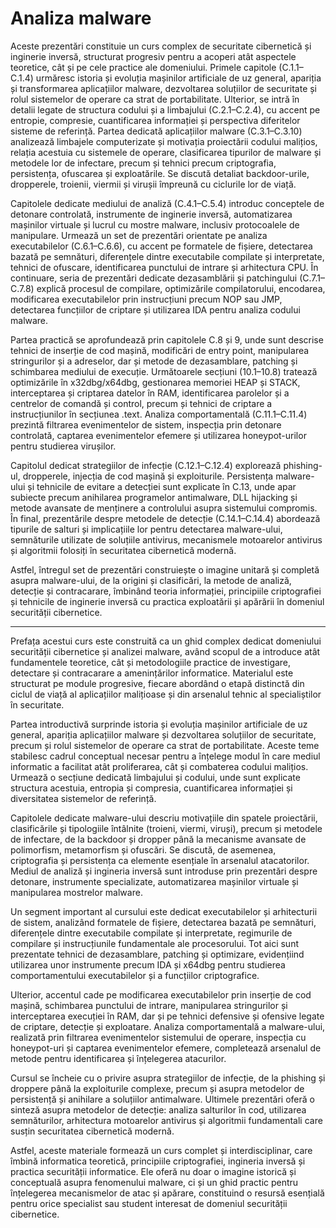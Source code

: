 # Analiza malware

Aceste prezentări constituie un curs complex de securitate cibernetică și inginerie inversă, structurat progresiv pentru a acoperi atât aspectele teoretice, cât și pe cele practice ale domeniului. Primele capitole (C.1.1–C.1.4) urmăresc istoria și evoluția mașinilor artificiale de uz general, apariția și transformarea aplicațiilor malware, dezvoltarea soluțiilor de securitate și rolul sistemelor de operare ca strat de portabilitate. Ulterior, se intră în detalii legate de structura codului și a limbajului (C.2.1–C.2.4), cu accent pe entropie, compresie, cuantificarea informației și perspectiva diferitelor sisteme de referință. Partea dedicată aplicațiilor malware (C.3.1–C.3.10) analizează limbajele computerizate și motivația proiectării codului malițios, relația acestuia cu sistemele de operare, clasificarea tipurilor de malware și metodele lor de infectare, precum și tehnici precum criptografia, persistența, ofuscarea și exploatările. Se discută detaliat backdoor-urile, dropperele, troienii, viermii și virușii împreună cu ciclurile lor de viață.

Capitolele dedicate mediului de analiză (C.4.1–C.5.4) introduc conceptele de detonare controlată, instrumente de inginerie inversă, automatizarea mașinilor virtuale și lucrul cu mostre malware, inclusiv protocoalele de manipulare. Urmează un set de prezentări orientate pe analiza executabilelor (C.6.1–C.6.6), cu accent pe formatele de fișiere, detectarea bazată pe semnături, diferențele dintre executabile compilate și interpretate, tehnici de ofuscare, identificarea punctului de intrare și arhitectura CPU. În continuare, seria de prezentări dedicate dezasamblării și patchingului (C.7.1–C.7.8) explică procesul de compilare, optimizările compilatorului, encodarea, modificarea executabilelor prin instrucțiuni precum NOP sau JMP, detectarea funcțiilor de criptare și utilizarea IDA pentru analiza codului malware.

Partea practică se aprofundează prin capitolele C.8 și 9, unde sunt descrise tehnici de inserție de cod mașină, modificări de entry point, manipularea stringurilor și a adreselor, dar și metode de dezasamblare, patching și schimbarea mediului de execuție. Următoarele secțiuni (10.1–10.8) tratează optimizările în x32dbg/x64dbg, gestionarea memoriei HEAP și STACK, interceptarea și criptarea datelor în RAM, identificarea parolelor și a centrelor de comandă și control, precum și tehnici de criptare a instrucțiunilor în secțiunea .text. Analiza comportamentală (C.11.1–C.11.4) prezintă filtrarea evenimentelor de sistem, inspecția prin detonare controlată, captarea evenimentelor efemere și utilizarea honeypot-urilor pentru studierea virușilor.

Capitolul dedicat strategiilor de infecție (C.12.1–C.12.4) explorează phishing-ul, dropperele, injecția de cod mașină și exploiturile. Persistența malware-ului și tehnicile de evitare a detecției sunt explicate în C.13, unde apar subiecte precum anihilarea programelor antimalware, DLL hijacking și metode avansate de menținere a controlului asupra sistemului compromis. În final, prezentările despre metodele de detecție (C.14.1–C.14.4) abordează tipurile de salturi și implicațiile lor pentru detectarea malware-ului, semnăturile utilizate de soluțiile antivirus, mecanismele motoarelor antivirus și algoritmii folosiți în securitatea cibernetică modernă.

Astfel, întregul set de prezentări construiește o imagine unitară și completă asupra malware-ului, de la origini și clasificări, la metode de analiză, detecție și contracarare, îmbinând teoria informației, principiile criptografiei și tehnicile de inginerie inversă cu practica exploatării și apărării în domeniul securității cibernetice.


***


Prefața acestui curs este construită ca un ghid complex dedicat domeniului securității cibernetice și analizei malware, având scopul de a introduce atât fundamentele teoretice, cât și metodologiile practice de investigare, detectare și contracarare a amenințărilor informatice. Materialul este structurat pe module progresive, fiecare abordând o etapă distinctă din ciclul de viață al aplicațiilor malițioase și din arsenalul tehnic al specialiștilor în securitate.

Partea introductivă surprinde istoria și evoluția mașinilor artificiale de uz general, apariția aplicațiilor malware și dezvoltarea soluțiilor de securitate, precum și rolul sistemelor de operare ca strat de portabilitate. Aceste teme stabilesc cadrul conceptual necesar pentru a înțelege modul în care mediul informatic a facilitat atât proliferarea, cât și combaterea codului malițios. Urmează o secțiune dedicată limbajului și codului, unde sunt explicate structura acestuia, entropia și compresia, cuantificarea informației și diversitatea sistemelor de referință.

Capitolele dedicate malware-ului descriu motivațiile din spatele proiectării, clasificările și tipologiile întâlnite (troieni, viermi, viruși), precum și metodele de infectare, de la backdoor și dropper până la mecanisme avansate de polimorfism, metamorfism și ofuscări. Se discută, de asemenea, criptografia și persistența ca elemente esențiale în arsenalul atacatorilor. Mediul de analiză și ingineria inversă sunt introduse prin prezentări despre detonare, instrumente specializate, automatizarea mașinilor virtuale și manipularea mostrelor malware.

Un segment important al cursului este dedicat executabilelor și arhitecturii de sistem, analizând formatele de fișiere, detectarea bazată pe semnături, diferențele dintre executabile compilate și interpretate, regimurile de compilare și instrucțiunile fundamentale ale procesorului. Tot aici sunt prezentate tehnici de dezasamblare, patching și optimizare, evidențiind utilizarea unor instrumente precum IDA și x64dbg pentru studierea comportamentului executabilelor și a funcțiilor criptografice.

Ulterior, accentul cade pe modificarea executabilelor prin inserție de cod mașină, schimbarea punctului de intrare, manipularea stringurilor și interceptarea execuției în RAM, dar și pe tehnici defensive și ofensive legate de criptare, detecție și exploatare. Analiza comportamentală a malware-ului, realizată prin filtrarea evenimentelor sistemului de operare, inspecția cu honeypot-uri și captarea evenimentelor efemere, completează arsenalul de metode pentru identificarea și înțelegerea atacurilor.

Cursul se încheie cu o privire asupra strategiilor de infecție, de la phishing și droppere până la exploiturile complexe, precum și asupra metodelor de persistență și anihilare a soluțiilor antimalware. Ultimele prezentări oferă o sinteză asupra metodelor de detecție: analiza salturilor în cod, utilizarea semnăturilor, arhitectura motoarelor antivirus și algoritmii fundamentali care susțin securitatea cibernetică modernă.

Astfel, aceste materiale formează un curs complet și interdisciplinar, care îmbină informatica teoretică, principiile criptografiei, ingineria inversă și practica securității informatice. Ele oferă nu doar o imagine istorică și conceptuală asupra fenomenului malware, ci și un ghid practic pentru înțelegerea mecanismelor de atac și apărare, constituind o resursă esențială pentru orice specialist sau student interesat de domeniul securității cibernetice.
